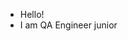 - Hello!
- I am QA Engineer junior

<link rel="stylesheet" href="https://cdn.jsdelivr.net/gh/devicons/devicon@v2.15.1/devicon.min.css">
          
